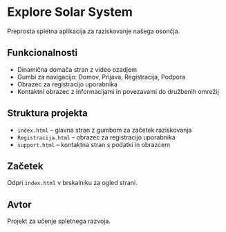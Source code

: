 # Explore Solar System

Preprosta spletna aplikacija za raziskovanje našega osončja.

## Funkcionalnosti
- Dinamična domača stran z video ozadjem
- Gumbi za navigacijo: Domov, Prijava, Registracija, Podpora
- Obrazec za registracijo uporabnika
- Kontaktni obrazec z informacijami in povezavami do družbenih omrežij

## Struktura projekta
- `index.html` – glavna stran z gumbom za začetek raziskovanja
- `Registracija.html` – obrazec za registracijo uporabnika
- `support.html` – kontaktna stran s podatki in obrazcem

## Začetek
Odpri `index.html` v brskalniku za ogled strani.

## Avtor
Projekt za učenje spletnega razvoja.
